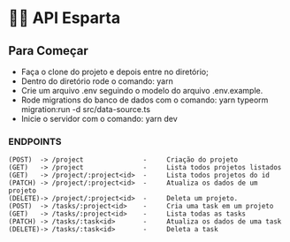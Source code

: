 # 👨‍💻 API Esparta

## Para Começar
- Faça o clone do projeto e depois entre no diretório;
- Dentro do diretório rode o comando: yarn 
- Crie um arquivo .env seguindo o modelo do arquivo .env.example.
- Rode migrations do banco de dados com o comando: yarn typeorm migration:run -d src/data-source.ts
- Inicie o servidor com o comando: yarn dev         


  
  
  
  
### ENDPOINTS  

    (POST)  -> /project               -     Criação do projeto
    (GET)   -> /project               -     Lista todos projetos listados
    (GET)   -> /project/:project<id>  -     Lista todos projetos do id 
    (PATCH) -> /project/:project<id>  -     Atualiza os dados de um projeto
    (DELETE)-> /project/:project<id>  -     Deleta um projeto.                                            
    (POST)  -> /tasks/:project<id>    -     Cria uma task em um projeto           
    (GET)   -> /tasks/:project<id>    -     Lista todas as tasks
    (PATCH) -> /tasks/:task<id>       -     Atualiza os dados de uma task  
    (DELETE)-> /tasks/:task<id>       -     Deleta a task        
